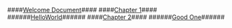 ####[Welcome Document](/)####
####[Chapter 1](/Chapter-1/HelloWorld.html)####
######[HelloWorld](/Chapter-1/HelloWorld.html)######
####[Chapter 2](/Chapter-2/Good.html)####
######[Good One](/Chapter-2/Good.html)######
